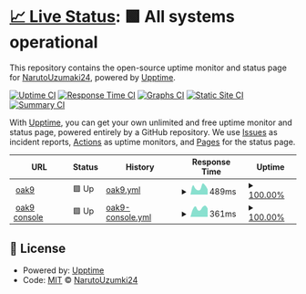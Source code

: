 # [📈 Live Status](https://demo.upptime.js.org): <!--live status--> **🟩 All systems operational**

This repository contains the open-source uptime monitor and status page for [NarutoUzumaki24](https://github.com/NarutoUzumaki24), powered by [Upptime](https://github.com/upptime/upptime).

[![Uptime CI](https://github.com/NarutoUzumaki24/upptime-by-github/workflows/Uptime%20CI/badge.svg)](https://github.com/NarutoUzumaki24/upptime-by-github/actions?query=workflow%3A%22Uptime+CI%22)
[![Response Time CI](https://github.com/NarutoUzumaki24/upptime-by-github/workflows/Response%20Time%20CI/badge.svg)](https://github.com/NarutoUzumaki24/upptime-by-github/actions?query=workflow%3A%22Response+Time+CI%22)
[![Graphs CI](https://github.com/NarutoUzumaki24/upptime-by-github/workflows/Graphs%20CI/badge.svg)](https://github.com/NarutoUzumaki24/upptime-by-github/actions?query=workflow%3A%22Graphs+CI%22)
[![Static Site CI](https://github.com/NarutoUzumaki24/upptime-by-github/workflows/Static%20Site%20CI/badge.svg)](https://github.com/NarutoUzumaki24/upptime-by-github/actions?query=workflow%3A%22Static+Site+CI%22)
[![Summary CI](https://github.com/NarutoUzumaki24/upptime-by-github/workflows/Summary%20CI/badge.svg)](https://github.com/NarutoUzumaki24/upptime-by-github/actions?query=workflow%3A%22Summary+CI%22)

With [Upptime](https://upptime.js.org), you can get your own unlimited and free uptime monitor and status page, powered entirely by a GitHub repository. We use [Issues](https://github.com/NarutoUzumki24/upptime-by-github/issues) as incident reports, [Actions](https://github.com/NarutoUzumaki24/upptime-by-github/actions) as uptime monitors, and [Pages](https://demo.upptime.js.org) for the status page.

<!--start: status pages-->
<!-- This summary is generated by Upptime (https://github.com/upptime/upptime) -->
<!-- Do not edit this manually, your changes will be overwritten -->
<!-- prettier-ignore -->
| URL | Status | History | Response Time | Uptime |
| --- | ------ | ------- | ------------- | ------ |
| <img alt="" src="https://aiexpress.io/wp-content/uploads/2022/06/oak9-Raises-8-Million-in-Additional-Funding.png" height="13"> [oak9](https://oak9.io) | 🟩 Up | [oak9.yml](https://github.com/NarutoUzumaki24/upptime-by-github/commits/HEAD/history/oak9.yml) | <details><summary><img alt="Response time graph" src="./graphs/oak9/response-time-week.png" height="20"> 489ms</summary><br><a href="https://NarutoUzumaki24.github.io/upptime-by-github/history/oak9"><img alt="Response time 638" src="https://img.shields.io/endpoint?url=https%3A%2F%2Fraw.githubusercontent.com%2FNarutoUzumaki24%2Fupptime-by-github%2FHEAD%2Fapi%2Foak9%2Fresponse-time.json"></a><br><a href="https://NarutoUzumaki24.github.io/upptime-by-github/history/oak9"><img alt="24-hour response time 278" src="https://img.shields.io/endpoint?url=https%3A%2F%2Fraw.githubusercontent.com%2FNarutoUzumaki24%2Fupptime-by-github%2FHEAD%2Fapi%2Foak9%2Fresponse-time-day.json"></a><br><a href="https://NarutoUzumaki24.github.io/upptime-by-github/history/oak9"><img alt="7-day response time 489" src="https://img.shields.io/endpoint?url=https%3A%2F%2Fraw.githubusercontent.com%2FNarutoUzumaki24%2Fupptime-by-github%2FHEAD%2Fapi%2Foak9%2Fresponse-time-week.json"></a><br><a href="https://NarutoUzumaki24.github.io/upptime-by-github/history/oak9"><img alt="30-day response time 638" src="https://img.shields.io/endpoint?url=https%3A%2F%2Fraw.githubusercontent.com%2FNarutoUzumaki24%2Fupptime-by-github%2FHEAD%2Fapi%2Foak9%2Fresponse-time-month.json"></a><br><a href="https://NarutoUzumaki24.github.io/upptime-by-github/history/oak9"><img alt="1-year response time 638" src="https://img.shields.io/endpoint?url=https%3A%2F%2Fraw.githubusercontent.com%2FNarutoUzumaki24%2Fupptime-by-github%2FHEAD%2Fapi%2Foak9%2Fresponse-time-year.json"></a></details> | <details><summary><a href="https://NarutoUzumaki24.github.io/upptime-by-github/history/oak9">100.00%</a></summary><a href="https://NarutoUzumaki24.github.io/upptime-by-github/history/oak9"><img alt="All-time uptime 99.94%" src="https://img.shields.io/endpoint?url=https%3A%2F%2Fraw.githubusercontent.com%2FNarutoUzumaki24%2Fupptime-by-github%2FHEAD%2Fapi%2Foak9%2Fuptime.json"></a><br><a href="https://NarutoUzumaki24.github.io/upptime-by-github/history/oak9"><img alt="24-hour uptime 100.00%" src="https://img.shields.io/endpoint?url=https%3A%2F%2Fraw.githubusercontent.com%2FNarutoUzumaki24%2Fupptime-by-github%2FHEAD%2Fapi%2Foak9%2Fuptime-day.json"></a><br><a href="https://NarutoUzumaki24.github.io/upptime-by-github/history/oak9"><img alt="7-day uptime 100.00%" src="https://img.shields.io/endpoint?url=https%3A%2F%2Fraw.githubusercontent.com%2FNarutoUzumaki24%2Fupptime-by-github%2FHEAD%2Fapi%2Foak9%2Fuptime-week.json"></a><br><a href="https://NarutoUzumaki24.github.io/upptime-by-github/history/oak9"><img alt="30-day uptime 99.94%" src="https://img.shields.io/endpoint?url=https%3A%2F%2Fraw.githubusercontent.com%2FNarutoUzumaki24%2Fupptime-by-github%2FHEAD%2Fapi%2Foak9%2Fuptime-month.json"></a><br><a href="https://NarutoUzumaki24.github.io/upptime-by-github/history/oak9"><img alt="1-year uptime 99.94%" src="https://img.shields.io/endpoint?url=https%3A%2F%2Fraw.githubusercontent.com%2FNarutoUzumaki24%2Fupptime-by-github%2FHEAD%2Fapi%2Foak9%2Fuptime-year.json"></a></details>
| <img alt="" src="https://aiexpress.io/wp-content/uploads/2022/06/oak9-Raises-8-Million-in-Additional-Funding.png" height="13"> [oak9 console](https://console.oak9.io) | 🟩 Up | [oak9-console.yml](https://github.com/NarutoUzumaki24/upptime-by-github/commits/HEAD/history/oak9-console.yml) | <details><summary><img alt="Response time graph" src="./graphs/oak9-console/response-time-week.png" height="20"> 361ms</summary><br><a href="https://NarutoUzumaki24.github.io/upptime-by-github/history/oak9-console"><img alt="Response time 430" src="https://img.shields.io/endpoint?url=https%3A%2F%2Fraw.githubusercontent.com%2FNarutoUzumaki24%2Fupptime-by-github%2FHEAD%2Fapi%2Foak9-console%2Fresponse-time.json"></a><br><a href="https://NarutoUzumaki24.github.io/upptime-by-github/history/oak9-console"><img alt="24-hour response time 234" src="https://img.shields.io/endpoint?url=https%3A%2F%2Fraw.githubusercontent.com%2FNarutoUzumaki24%2Fupptime-by-github%2FHEAD%2Fapi%2Foak9-console%2Fresponse-time-day.json"></a><br><a href="https://NarutoUzumaki24.github.io/upptime-by-github/history/oak9-console"><img alt="7-day response time 361" src="https://img.shields.io/endpoint?url=https%3A%2F%2Fraw.githubusercontent.com%2FNarutoUzumaki24%2Fupptime-by-github%2FHEAD%2Fapi%2Foak9-console%2Fresponse-time-week.json"></a><br><a href="https://NarutoUzumaki24.github.io/upptime-by-github/history/oak9-console"><img alt="30-day response time 430" src="https://img.shields.io/endpoint?url=https%3A%2F%2Fraw.githubusercontent.com%2FNarutoUzumaki24%2Fupptime-by-github%2FHEAD%2Fapi%2Foak9-console%2Fresponse-time-month.json"></a><br><a href="https://NarutoUzumaki24.github.io/upptime-by-github/history/oak9-console"><img alt="1-year response time 430" src="https://img.shields.io/endpoint?url=https%3A%2F%2Fraw.githubusercontent.com%2FNarutoUzumaki24%2Fupptime-by-github%2FHEAD%2Fapi%2Foak9-console%2Fresponse-time-year.json"></a></details> | <details><summary><a href="https://NarutoUzumaki24.github.io/upptime-by-github/history/oak9-console">100.00%</a></summary><a href="https://NarutoUzumaki24.github.io/upptime-by-github/history/oak9-console"><img alt="All-time uptime 100.00%" src="https://img.shields.io/endpoint?url=https%3A%2F%2Fraw.githubusercontent.com%2FNarutoUzumaki24%2Fupptime-by-github%2FHEAD%2Fapi%2Foak9-console%2Fuptime.json"></a><br><a href="https://NarutoUzumaki24.github.io/upptime-by-github/history/oak9-console"><img alt="24-hour uptime 100.00%" src="https://img.shields.io/endpoint?url=https%3A%2F%2Fraw.githubusercontent.com%2FNarutoUzumaki24%2Fupptime-by-github%2FHEAD%2Fapi%2Foak9-console%2Fuptime-day.json"></a><br><a href="https://NarutoUzumaki24.github.io/upptime-by-github/history/oak9-console"><img alt="7-day uptime 100.00%" src="https://img.shields.io/endpoint?url=https%3A%2F%2Fraw.githubusercontent.com%2FNarutoUzumaki24%2Fupptime-by-github%2FHEAD%2Fapi%2Foak9-console%2Fuptime-week.json"></a><br><a href="https://NarutoUzumaki24.github.io/upptime-by-github/history/oak9-console"><img alt="30-day uptime 100.00%" src="https://img.shields.io/endpoint?url=https%3A%2F%2Fraw.githubusercontent.com%2FNarutoUzumaki24%2Fupptime-by-github%2FHEAD%2Fapi%2Foak9-console%2Fuptime-month.json"></a><br><a href="https://NarutoUzumaki24.github.io/upptime-by-github/history/oak9-console"><img alt="1-year uptime 100.00%" src="https://img.shields.io/endpoint?url=https%3A%2F%2Fraw.githubusercontent.com%2FNarutoUzumaki24%2Fupptime-by-github%2FHEAD%2Fapi%2Foak9-console%2Fuptime-year.json"></a></details>

<!--end: status pages-->

## 📄 License

- Powered by: [Upptime](https://github.com/upptime/upptime)
- Code: [MIT](./LICENSE) © [NarutoUzumki24](https://github.com/NarutoUzumaki24)
